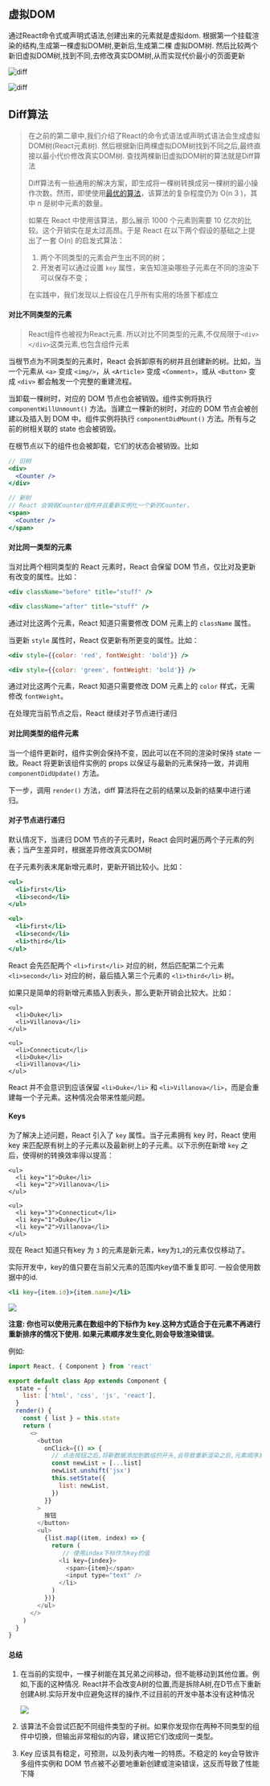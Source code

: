 ## 虚拟DOM

通过React命令式或声明式语法,创建出来的元素就是虚拟dom. 根据第一个挂载渲染的结构,生成第一棵虚拟DOM树,更新后,生成第二棵 虚拟DOM树. 然后比较两个新旧虚拟DOM树,找到不同,去修改真实DOM树,从而实现代价最小的页面更新

![diff](images/diff.png)



![diff](images/diff2.png)

## Diff算法

>在之前的第二章中,我们介绍了React的命令式语法或声明式语法会生成虚拟DOM树(React元素树). 然后根据新旧两棵虚拟DOM树找到不同之后,最终直接以最小代价修改真实DOM树. 查找两棵新旧虚拟DOM树的算法就是Diff算法
>
>Diff算法有一些通用的解决方案，即生成将一棵树转换成另一棵树的最小操作次数。然而，即使使用[最优的算法](http://grfia.dlsi.ua.es/ml/algorithms/references/editsurvey_bille.pdf)，该算法的复杂程度仍为 O(n 3 )，其中 n 是树中元素的数量。
>
>如果在 React 中使用该算法，那么展示 1000 个元素则需要 10 亿次的比较。这个开销实在是太过高昂。于是 React 在以下两个假设的基础之上提出了一套 O(n) 的启发式算法：
>
>1. 两个不同类型的元素会产生出不同的树；
>2. 开发者可以通过设置 `key` 属性，来告知渲染哪些子元素在不同的渲染下可以保存不变；
>
>在实践中，我们发现以上假设在几乎所有实用的场景下都成立

#### 对比不同类型的元素

>React组件也被视为React元素. 所以对比不同类型的元素,不仅局限于`<div></div>`这类元素,也包含组件元素

当根节点为不同类型的元素时，React 会拆卸原有的树并且创建新的树。比如，当一个元素从 `<a>` 变成 `<img/>`，从 `<Article>` 变成 `<Comment>`，或从 `<Button>` 变成 `<div>` 都会触发一个完整的重建流程。

当卸载一棵树时，对应的 DOM 节点也会被销毁。组件实例将执行 `componentWillUnmount()` 方法。当建立一棵新的树时，对应的 DOM 节点会被创建以及插入到 DOM 中。组件实例将执行  `componentDidMount()` 方法。所有与之前的树相关联的 state 也会被销毁。

在根节点以下的组件也会被卸载，它们的状态会被销毁。比如

```jsx
// 旧树
<div>
  <Counter />
</div>

// 新树
// React 会销毁Counter组件并且重新实例化一个新的Counter。
<span>
  <Counter /> 
</span>

```

#### 对比同一类型的元素

当对比两个相同类型的 React 元素时，React 会保留 DOM 节点，仅比对及更新有改变的属性。比如：

```jsx
<div className="before" title="stuff" />

<div className="after" title="stuff" />
```

通过对比这两个元素，React 知道只需要修改 DOM 元素上的 `className` 属性。

当更新 `style` 属性时，React 仅更新有所更变的属性。比如：

```jsx
<div style={{color: 'red', fontWeight: 'bold'}} />

<div style={{color: 'green', fontWeight: 'bold'}} />
```

通过对比这两个元素，React 知道只需要修改 DOM 元素上的 `color` 样式，无需修改 `fontWeight`。

在处理完当前节点之后，React 继续对子节点进行递归

#### 对比同类型的组件元素

当一个组件更新时，组件实例会保持不变，因此可以在不同的渲染时保持 state 一致。React 将更新该组件实例的 props 以保证与最新的元素保持一致，并调用 `componentDidUpdate()` 方法。

下一步，调用 `render()` 方法，diff 算法将在之前的结果以及新的结果中进行递归。

#### 对子节点进行递归

默认情况下，当递归 DOM 节点的子元素时，React 会同时遍历两个子元素的列表；当产生差异时，根据差异修改真实DOM树

在子元素列表末尾新增元素时，更新开销比较小。比如：

```jsx
<ul>
  <li>first</li>
  <li>second</li>
</ul>

<ul>
  <li>first</li>
  <li>second</li>
  <li>third</li>
</ul>
```

React 会先匹配两个 `<li>first</li>` 对应的树，然后匹配第二个元素 `<li>second</li>` 对应的树，最后插入第三个元素的 `<li>third</li>` 树。

如果只是简单的将新增元素插入到表头，那么更新开销会比较大。比如：

```
<ul>
  <li>Duke</li>
  <li>Villanova</li>
</ul>

<ul>
  <li>Connecticut</li>
  <li>Duke</li>
  <li>Villanova</li>
</ul>
```

React 并不会意识到应该保留 `<li>Duke</li>` 和 `<li>Villanova</li>`，而是会重建每一个子元素。这种情况会带来性能问题。

#### Keys

为了解决上述问题，React 引入了 `key` 属性。当子元素拥有 key 时，React 使用 key 来匹配原有树上的子元素以及最新树上的子元素。以下示例在新增 `key` 之后，使得树的转换效率得以提高：

```
<ul>
  <li key="1">Duke</li>
  <li key="2">Villanova</li>
</ul>

<ul>
  <li key="3">Connecticut</li>
  <li key="1">Duke</li>
  <li key="2">Villanova</li>
</ul>
```

现在 React 知道只有key 为 `3` 的元素是新元素，key为`1`,`2`的元素仅仅移动了。

实际开发中，key的值只要在当前父元素的范围内key值不重复即可. 一般会使用数据中的id. 

```jsx
<li key={item.id}>{item.name}</li>
```

![](https://pic4.zhimg.com/80/c0aa97d996de5e7f1069e97ca3accfeb_hd.png)



**注意: 你也可以使用元素在数组中的下标作为 key.这种方式适合于在元素不再进行重新排序的情况下使用. 如果元素顺序发生变化,则会导致渲染错误**。

例如: 

```js
import React, { Component } from 'react'

export default class App extends Component {
  state = {
    list: ['html', 'css', 'js', 'react'],
  }
  render() {
    const { list } = this.state
    return (
      <>
        <button
          onClick={() => {
        	// 点击按钮之后,将新数据添加到数组的开头,会导致重新渲染之后,元素顺序发生变化
            const newList = [...list]
            newList.unshift('jsx')
            this.setState({
              list: newList,
            })
          }}
        >
          按钮
        </button>
        <ul>
          {list.map((item, index) => {
            return (
               // 使用index下标作为key的值
              <li key={index}>
                <span>{item}</span>
                <input type="text" />
              </li>
            )
          })}
        </ul>
      </>
    )
  }
}

```



#### 总结

1. 在当前的实现中，一棵子树能在其兄弟之间移动，但不能移动到其他位置。例如,下面的这种情况. React并不会改变A树的位置,而是拆除A树,在D节点下重新创建A树.实际开发中应避免这样的操作,不过目前的开发中基本没有这种情况

   ![](https://pic2.zhimg.com/80/d712a73769688afe1ef1a055391d99ed_hd.png)

2. 该算法不会尝试匹配不同组件类型的子树。如果你发现你在两种不同类型的组件中切换，但输出非常相似的内容，建议把它们改成同一类型。

3. Key 应该具有稳定，可预测，以及列表内唯一的特质。不稳定的 key会导致许多组件实例和 DOM 节点被不必要地重新创建或渲染错误，这反而导致了性能下降